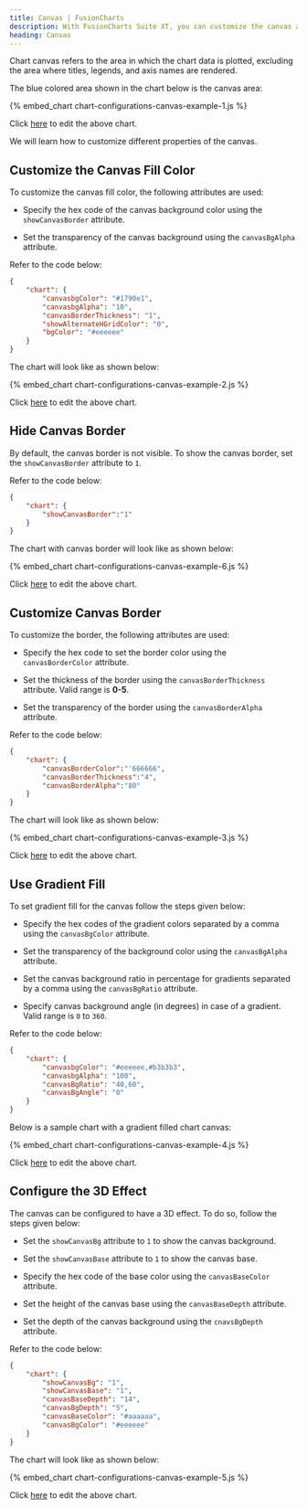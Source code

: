 ```yaml
---
title: Canvas | FusionCharts
description: With FusionCharts Suite XT, you can customize the canvas area of your chart. Chart canvas refers to the area in which the chart data is plotted.
heading: Canvas
---
```


Chart canvas refers to the area in which the chart data is plotted, excluding the area where titles, legends, and axis names are rendered.

The blue colored area shown in the chart below is the canvas area:

{% embed_chart chart-configurations-canvas-example-1.js %}

Click [here](http://jsfiddle.net/fusioncharts/ssaacvmj/ "@@open-newtab") to edit the above chart.

We will learn how to customize different properties of the canvas.

## Customize the Canvas Fill Color

To customize the canvas fill color, the following attributes are used:

* Specify the hex code of the canvas background color using the `showCanvasBorder` attribute.

* Set the transparency of the canvas background using the `canvasBgAlpha` attribute.

Refer to the code below:

```json
{
    "chart": {
        "canvasbgColor": "#1790e1",
        "canvasbgAlpha": "10",
        "canvasBorderThickness": "1",
        "showAlternateHGridColor": "0",
        "bgColor": "#eeeeee"
    }
}
```

The chart will look like as shown below:

{% embed_chart chart-configurations-canvas-example-2.js %}

Click [here](http://jsfiddle.net/fusioncharts/qx1djybc/ "@@open-newtab") to edit the above chart.

## Hide Canvas Border

By default, the canvas border is not visible. To show the canvas border, set the `showCanvasBorder` attribute to `1`.

Refer to the code below:

```json
{
    "chart": {
        "showCanvasBorder":"1"
    }
}
```

The chart with canvas border will look like as shown below:

{% embed_chart chart-configurations-canvas-example-6.js %}

Click [here](http://jsfiddle.net/fusioncharts/wt2r9cox/ "@@open-newtab") to edit the above chart.

## Customize Canvas Border

To customize the border, the following attributes are used:

* Specify the hex code to set the border color using the `canvasBorderColor` attribute.

* Set the thickness of the border using the `canvasBorderThickness` attribute. Valid range is **0-5**.

* Set the transparency of the border using the `canvasBorderAlpha` attribute. 

Refer to the code below:

```json
{
    "chart": {
        "canvasBorderColor":"'666666",
        "canvasBorderThickness":"4",
        "canvasBorderAlpha":"80"
    }
}
```

The chart will look like as shown below:

{% embed_chart chart-configurations-canvas-example-3.js %}

Click [here](http://jsfiddle.net/fusioncharts/ju5dvkoh/ "@@open-newtab") to edit the above chart.

## Use Gradient Fill

To set gradient fill for the canvas follow the steps given below:

* Specify the hex codes of the gradient colors separated by a comma using the `canvasBgColor` attribute.

* Set the transparency of the background color using the `canvasBgAlpha` attribute.

* Set the canvas background ratio in percentage for gradients separated by a comma using the `canvasBgRatio` attribute.

* Specify canvas background angle (in degrees) in case of a gradient. Valid range is `0` to `360`.

Refer to the code below:

```json
{
    "chart": {
        "canvasbgColor": "#eeeeee,#b3b3b3",
        "canvasbgAlpha": "100",
        "canvasBgRatio": "40,60",
        "canvasBgAngle": "0"
    }
}    
```

Below is a sample chart with a gradient filled chart canvas:

{% embed_chart chart-configurations-canvas-example-4.js %}

Click [here](http://jsfiddle.net/fusioncharts/yngu2v81/ "@@open-newtab") to edit the above chart.

## Configure the 3D Effect

The canvas can be configured to have a 3D effect. To do so, follow the steps given below:

* Set the `showCanvasBg` attribute to `1` to show the canvas background. 

* Set the `showCanvasBase` attribute to `1` to show the canvas base.

* Specify the hex code of the base color using the `canvasBaseColor` attribute.

* Set the height of the canvas base using the `canvasBaseDepth` attribute.

* Set the depth of the canvas background using the `cnavsBgDepth` attribute.

Refer to the code below:

```json
{
    "chart": {
        "showCanvasBg": "1",
        "showCanvasBase": "1",
        "canvasBaseDepth": "14",
        "canvasBgDepth": "5",
        "canvasBaseColor": "#aaaaaa",
        "canvasBgColor": "#eeeeee"
    }
}
```

The chart will look like as shown below:

{% embed_chart chart-configurations-canvas-example-5.js %}

Click [here](http://jsfiddle.net/fusioncharts/xmtdue42/ "@@open-newtab") to edit the above chart.